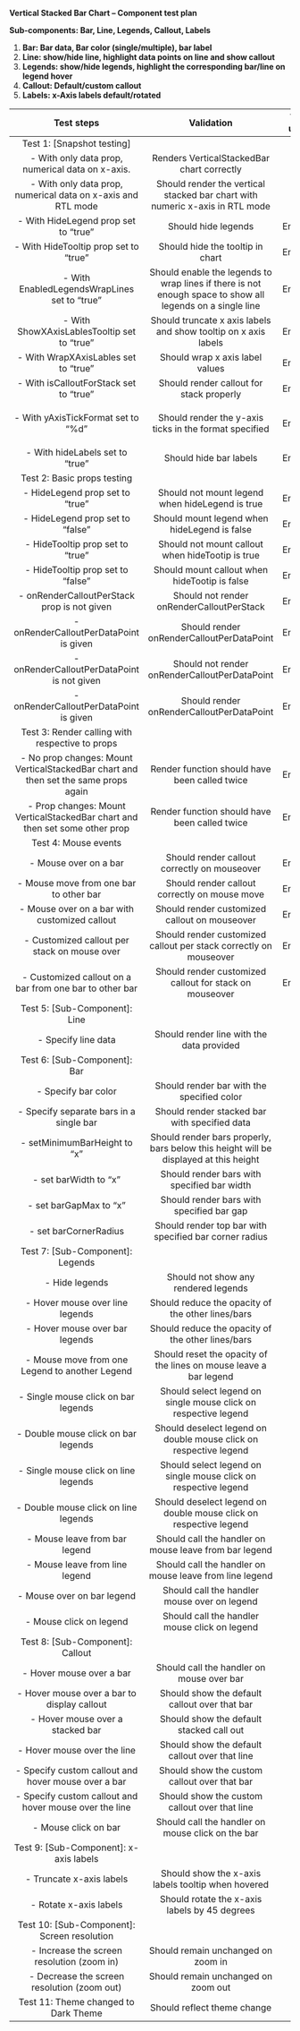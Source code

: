 **Vertical Stacked Bar Chart – Component test plan**

**Sub-components: Bar, Line, Legends, Callout, Labels**

1. **Bar: Bar data, Bar color (single/multiple), bar label**
1. **Line: show/hide line, highlight data points on line and show callout**
1. **Legends: show/hide legends, highlight the corresponding bar/line on legend hover**
1. **Callout: Default/custom callout**
1. **Labels: x-Axis labels default/rotated**

|                                   **Test steps**                                    |                                              **Validation**                                               | **Tool used** |
| :---------------------------------------------------------------------------------: | :-------------------------------------------------------------------------------------------------------: | :-----------: |
|                             Test 1: [Snapshot testing]                              |                                                                                                           |               |
|                  - With only data prop, numerical data on x-axis.                   |                                Renders VerticalStackedBar chart correctly                                 |      RTL      |
|            - With only data prop, numerical data on x-axis and RTL mode             |               Should render the vertical stacked bar chart with numeric x-axis in RTL mode                |      RTL      |
|                        - With HideLegend prop set to “true”                         |                                            Should hide legends                                            |    Enzyme     |
|                        - With HideTooltip prop set to “true”                        |                                     Should hide the tooltip in chart                                      |    Enzyme     |
|                    - With EnabledLegendsWrapLines set to “true”                     | Should enable the legends to wrap lines if there is not enough space to show all legends on a single line |    Enzyme     |
|                     - With ShowXAxisLablesTooltip set to “true”                     |                      Should truncate x axis labels and show tooltip on x axis labels                      |    Enzyme     |
|                        - With WrapXAxisLables set to “true”                         |                                      Should wrap x axis label values                                      |    Enzyme     |
|                       - With isCalloutForStack set to “true”                        |                                 Should render callout for stack properly                                  |    Enzyme     |
|                         - With yAxisTickFormat set to “%d”                          |                   <p>Should render the y-axis ticks in the format specified</p><p></p>                    |    Enzyme     |
|                           - With hideLabels set to “true”                           |                                          Should hide bar labels                                           |    Enzyme     |
|                             Test 2: Basic props testing                             |                                                                                                           |               |
|                           - HideLegend prop set to “true”                           |                              Should not mount legend when hideLegend is true                              |    Enzyme     |
|                          - HideLegend prop set to “false”                           |                               Should mount legend when hideLegend is false                                |    Enzyme     |
|                          - HideTooltip prop set to “true”                           |                             Should not mount callout when hideTootip is true                              |    Enzyme     |
|                          - HideTooltip prop set to “false”                          |                               Should mount callout when hideTootip is false                               |    Enzyme     |
|                     - onRenderCalloutPerStack prop is not given                     |                                 Should not render onRenderCalloutPerStack                                 |    Enzyme     |
|                       - onRenderCalloutPerDataPoint is given                        |                                 Should render onRenderCalloutPerDataPoint                                 |    Enzyme     |
|                     - onRenderCalloutPerDataPoint is not given                      |                               Should not render onRenderCalloutPerDataPoint                               |    Enzyme     |
|                       - onRenderCalloutPerDataPoint is given                        |                                 Should render onRenderCalloutPerDataPoint                                 |    Enzyme     |
|                   Test 3: Render calling with respective to props                   |                                                                                                           |               |
| - No prop changes: Mount VerticalStackedBar chart and then set the same props again |                               Render function should have been called twice                               |    Enzyme     |
|     - Prop changes: Mount VerticalStackedBar chart and then set some other prop     |                               Render function should have been called twice                               |    Enzyme     |
|                                Test 4: Mouse events                                 |                                                                                                           |               |
|                                - Mouse over on a bar                                |                               Should render callout correctly on mouseover                                |    Enzyme     |
|                       - Mouse move from one bar to other bar                        |                               Should render callout correctly on mouse move                               |    Enzyme     |
|                    - Mouse over on a bar with customized callout                    |                               Should render customized callout on mouseover                               |    Enzyme     |
|                    - Customized callout per stack on mouse over                     |                     Should render customized callout per stack correctly on mouseover                     |    Enzyme     |
|               - Customized callout on a bar from one bar to other bar               |                          Should render customized callout for stack on mouseover                          |    Enzyme     |
|                            Test 5: [Sub-Component]: Line                            |                                                                                                           |               |
|                                 - Specify line data                                 |                                 Should render line with the data provided                                 |      RTL      |
|                            Test 6: [Sub-Component]: Bar                             |                                                                                                           |               |
|                                 - Specify bar color                                 |                                Should render bar with the specified color                                 |      RTL      |
|                       - Specify separate bars in a single bar                       |                               Should render stacked bar with specified data                               |      RTL      |
|                            - setMinimumBarHeight to “x”                             |           Should render bars properly, bars below this height will be displayed at this height            |      RTL      |
|                                - set barWidth to “x”                                |                                Should render bars with specified bar width                                |      RTL      |
|                               - set barGapMax to “x”                                |                                 Should render bars with specified bar gap                                 |      RTL      |
|                                - set barCornerRadius                                |                          Should render top bar with specified bar corner radius                           |      RTL      |
|                          Test 7: [Sub-Component]: Legends                           |                                                                                                           |               |
|                                   - Hide legends                                    |                                   Should not show any rendered legends                                    |      RTL      |
|                           - Hover mouse over line legends                           |                             Should reduce the opacity of the other lines/bars                             |      RTL      |
|                           - Hover mouse over bar legends                            |                             Should reduce the opacity of the other lines/bars                             |      RTL      |
|                   - Mouse move from one Legend to another Legend                    |                     Should reset the opacity of the lines on mouse leave a bar legend                     |      RTL      |
|                         - Single mouse click on bar legends                         |                      Should select legend on single mouse click on respective legend                      |      RTL      |
|                         - Double mouse click on bar legends                         |                     Should deselect legend on double mouse click on respective legend                     |      RTL      |
|                        - Single mouse click on line legends                         |                      Should select legend on single mouse click on respective legend                      |      RTL      |
|                        - Double mouse click on line legends                         |                     Should deselect legend on double mouse click on respective legend                     |      RTL      |
|                            - Mouse leave from bar legend                            |                          Should call the handler on mouse leave from bar legend                           |      RTL      |
|                           - Mouse leave from line legend                            |                          Should call the handler on mouse leave from line legend                          |      RTL      |
|                             - Mouse over on bar legend                              |                               Should call the handler mouse over on legend                                |      RTL      |
|                               - Mouse click on legend                               |                               Should call the handler mouse click on legend                               |      RTL      |
|                          Test 8: [Sub-Component]: Callout                           |                                                                                                           |               |
|                              - Hover mouse over a bar                               |                                 Should call the handler on mouse over bar                                 |      RTL      |
|                     - Hover mouse over a bar to display callout                     |                               Should show the default callout over that bar                               |      RTL      |
|                          - Hover mouse over a stacked bar                           |                                 Should show the default stacked call out                                  |      RTL      |
|                             - Hover mouse over the line                             |                              Should show the default callout over that line                               |      RTL      |
|                 - Specify custom callout and hover mouse over a bar                 |                               Should show the custom callout over that bar                                |      RTL      |
|               - Specify custom callout and hover mouse over the line                |                               Should show the custom callout over that line                               |      RTL      |
|                                - Mouse click on bar                                 |                             Should call the handler on mouse click on the bar                             |      RTL      |
|                       Test 9: [Sub-Component]: x-axis labels                        |                                                                                                           |               |
|                              - Truncate x-axis labels                               |                            Should show the x-axis labels tooltip when hovered                             |      RTL      |
|                               - Rotate x-axis labels                                |                               Should rotate the x-axis labels by 45 degrees                               |      RTL      |
|                     Test 10: [Sub-Component]: Screen resolution                     |                                                                                                           |               |
|                     - Increase the screen resolution (zoom in)                      |                                    Should remain unchanged on zoom in                                     |      RTL      |
|                     - Decrease the screen resolution (zoom out)                     |                                    Should remain unchanged on zoom out                                    |      RTL      |
|                        Test 11: Theme changed to Dark Theme                         |                                        Should reflect theme change                                        |      RTL      |
